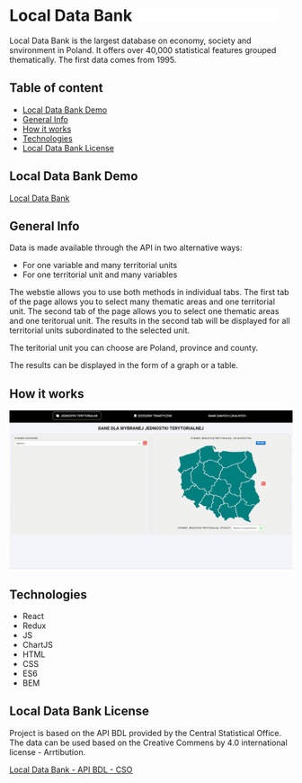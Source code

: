 # Local Data Bank <img alt="Local Data Bank" src="/public/LocalDataBank.svg" width="50%" />

Local Data Bank is the largest database on economy, society and snvironment in Poland. It offers over 40,000 statistical features grouped thematically. The first data comes from 1995.

## Table of content

- [Local Data Bank Demo](#Local-Data-Bank)
- [General Info](#General-Info)
- [How it works](#How-it-works)
- [Technologies](#Technologies)
- [Local Data Bank License](#Local-Data-Bank-License)

## Local Data Bank Demo

[Local Data Bank](https://bogdanskij.github.io/LocalDataBank/)

## General Info

Data is made available through the API in two alternative ways:

- For one variable and many territorial units
- For one territorial unit and many variables

The webstie allows you to use both methods in individual tabs. The first tab of the page allows you to select many thematic areas and one territorial unit. The second tab of the page allows you to select one thematic areas and one teritorual unit. The results in the second tab will be displayed for all territorial units subordinated to the selected unit.

The teritorial unit you can choose are Poland, province and county.

The results can be displayed in the form of a graph or a table.

## How it works

![Movies Browser](/public/LocalDataBank.gif)

## Technologies

- React
- Redux
- JS
- ChartJS
- HTML
- CSS 
- ES6
- BEM

## Local Data Bank License

Project is based on the API BDL provided by the Central Statistical Office. The data can be used based on the Creative Commens by 4.0 international license - Arrtibution.

[Local Data Bank - API BDL - CSO](https://api.stat.gov.pl/)
